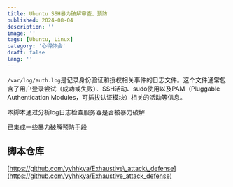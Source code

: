 ```yaml
---
title: Ubuntu SSH暴力破解审查、预防
published: 2024-08-04
description: ''
image: ''
tags: [Ubuntu, Linux]
category: '心得体会'
draft: false 
lang: ''
---
```


`/var/log/auth.log`是记录身份验证和授权相关事件的日志文件。这个文件通常包含了用户登录尝试（成功或失败）、SSH活动、sudo使用以及PAM（Pluggable Authentication Modules，可插拔认证模块）相关的活动等信息。

本脚本通过分析log日志检查服务器是否被暴力破解

已集成一些暴力破解预防手段

## 脚本仓库

[https://github.com/yyhhkya/Exhaustive\_attack\_defense](https://github.com/yyhhkya/Exhaustive_attack_defense)